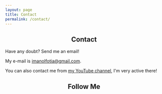```yaml
---
layout: page
title: Contact
permalink: /contact/
---
```


<h2><center>Contact</center></h2>

Have any doubt? Send me an email!

My e-mail is <eps><a href="mailto:imanolfotia@gmail.com">imanolfotia@gmail.com</a></eps>.

You can also contact me from <eps><a href="https://www.youtube.com/channel/UC7H8LwfDXlPqQXTJbDIXgsw">my YouTube channel</a></eps>, I'm very active there!

<h2><center>Follow Me</center></h2>

<center>
<a href="https://facebook.com/Imanol.Fotia" class="fa fa-facebook" style="font-size:30px;text-align: center;"></a>
<a href="https://youtube.com/channel/UC7H8LwfDXlPqQXTJbDIXgsw" class="fa fa-youtube" style="font-size:30px;text-align: center;"></a>
<a href="https://steamcommunity.com/id/difima/" class="fa fa-steam" style="font-size:30px;text-align: center;"></a> 
<a href="https://instagram.com/imanolfotia/" class="fa fa-instagram" style="font-size:30px;text-align: center;"></a>  
<a href="https://twitter.com/ImanolFotia" class="fa fa-twitter" style="font-size:30px;text-align: center;"></a>
<a href="https://www.linkedin.com/in/imanol-fotia-b09639b5/" class="fa fa-google" style="font-size:30px;text-align: center;"></a>
<a href="https://plus.google.com/+ImanolFotia" class="fa fa-linkedin" style="font-size:30px;text-align: center;"></a>
</center>